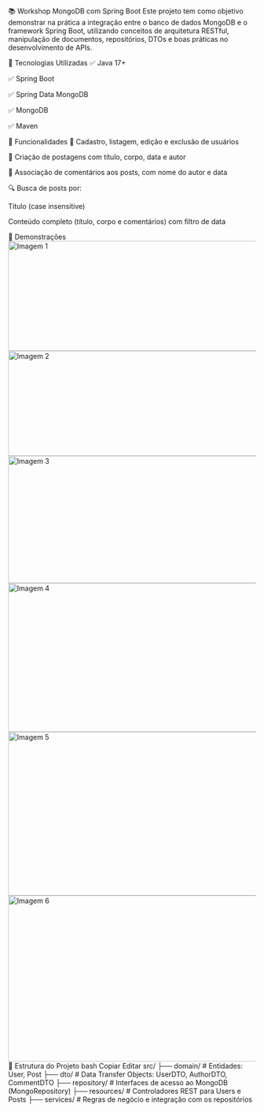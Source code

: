 📚 Workshop MongoDB com Spring Boot
Este projeto tem como objetivo demonstrar na prática a integração entre o banco de dados MongoDB e o framework Spring Boot, utilizando conceitos de arquitetura RESTful, manipulação de documentos, repositórios, DTOs e boas práticas no desenvolvimento de APIs.

🔧 Tecnologias Utilizadas
✅ Java 17+

✅ Spring Boot

✅ Spring Data MongoDB

✅ MongoDB

✅ Maven

📌 Funcionalidades
👤 Cadastro, listagem, edição e exclusão de usuários

📝 Criação de postagens com título, corpo, data e autor

💬 Associação de comentários aos posts, com nome do autor e data

🔍 Busca de posts por:

Título (case insensitive)

Conteúdo completo (título, corpo e comentários) com filtro de data

📸 Demonstrações
<img width="743" height="223" alt="Imagem 1" src="https://github.com/user-attachments/assets/112c9d63-b310-4e35-966a-bd3e4cc034dc" /> <br/> <img width="804" height="213" alt="Imagem 2" src="https://github.com/user-attachments/assets/89c5188e-430d-4cb1-95c5-b551df81d0cb" /> <br/> <img width="613" height="258" alt="Imagem 3" src="https://github.com/user-attachments/assets/3d561b88-9ee5-474e-9fc0-726647630ab2" /> <br/> <img width="829" height="302" alt="Imagem 4" src="https://github.com/user-attachments/assets/cdd416d9-8ab9-4f11-876f-ed1edcf30d8f" /> <br/> <img width="778" height="332" alt="Imagem 5" src="https://github.com/user-attachments/assets/fb0f25b6-8515-4913-8285-be6af2e62cec" /> <br/> <img width="695" height="337" alt="Imagem 6" src="https://github.com/user-attachments/assets/70d10082-ef8a-44ca-968c-4550447a83bf" />
📁 Estrutura do Projeto
bash
Copiar
Editar
src/
├── domain/            # Entidades: User, Post
├── dto/               # Data Transfer Objects: UserDTO, AuthorDTO, CommentDTO
├── repository/        # Interfaces de acesso ao MongoDB (MongoRepository)
├── resources/         # Controladores REST para Users e Posts
├── services/          # Regras de negócio e integração com os repositórios

